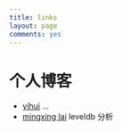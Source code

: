 ```yaml
---
title: links
layout: page
comments: yes
---
```


# 个人博客


- [yihui](http://yihui.name/cn/) ...
- [mingxing lai](https://github.com/lalor/lalor.github.com) leveldb 分析
